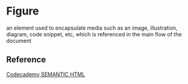 # Figure

an element used to encapsulate media such as an image, illustration, diagram, code snippet, etc, which is referenced in the main flow of the document

## Reference

[Codecademy SEMANTIC HTML](www.codecademy.com)
